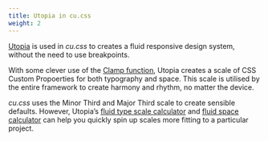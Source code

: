 ```yaml
---
title: Utopia in cu.css
weight: 2
---
```


[Utopia](https://utopia.fyi/) is used in *cu.css* to creates a fluid responsive design system, without the need to use breakpoints. 

With some clever use of the [Clamp function](https://developer.mozilla.org/en-US/docs/Web/CSS/clamp), Utopia creates a scale of CSS Custom Propoerties for both typography and space. This scale is utilised by the entire framework to create harmony and rhythm, no matter the device.

*cu.css* uses the Minor Third and Major Third scale to create sensible defaults. However, Utopia’s [fluid type scale calculator](https://utopia.fyi/type/calculator/) and [fluid space calculator](https://utopia.fyi/space/calculator/) can help you quickly spin up scales more fitting to a particular project.

